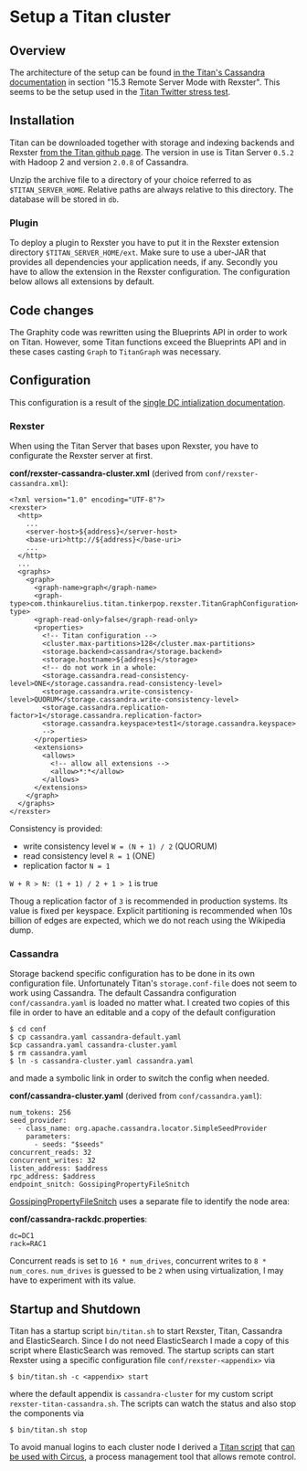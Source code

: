 # Setup a Titan cluster

## Overview
The architecture of the setup can be found [in the Titan's Cassandra documentation](http://s3.thinkaurelius.com/docs/titan/current/cassandra.html) in section "15.3 Remote Server Mode with Rexster".
This seems to be the setup used in the [Titan Twitter stress test](http://thinkaurelius.github.io/titan/doc/titan-stress-poster.pdf).

## Installation
Titan can be downloaded together with storage and indexing backends and Rexster [from the Titan github page](https://github.com/thinkaurelius/titan/wiki/Downloads). The version in use is Titan Server `0.5.2` with Hadoop 2 and version `2.0.8` of Cassandra.

Unzip the archive file to a directory of your choice referred to as `$TITAN_SERVER_HOME`. Relative paths are always relative to this directory. The database will be stored in `db`.

### Plugin
To deploy a plugin to Rexster you have to put it in the Rexster extension directory `$TITAN_SERVER_HOME/ext`.
Make sure to use a uber-JAR that provides all dependencies your application needs, if any.
Secondly you have to allow the extension in the Rexster configuration. The configuration below allows all extensions by default.

## Code changes
The Graphity code was rewritten using the Blueprints API in order to work on Titan. However, some Titan functions exceed the Blueprints API and in these cases casting `Graph` to `TitanGraph` was necessary.

## Configuration
This configuration is a result of the [single DC intialization documentation](http://www.datastax.com/documentation/cassandra/2.1/cassandra/initialize/initializeSingleDS.html).

### Rexster
When using the Titan Server that bases upon Rexster, you have to configurate the Rexster server at first.

**conf/rexster-cassandra-cluster.xml** (derived from `conf/rexster-cassandra.xml`):

    <?xml version="1.0" encoding="UTF-8"?>
    <rexster>
      <http>
        ...
        <server-host>${address}</server-host>
        <base-uri>http://${address}</base-uri>
        ...
      </http>
      ...
      <graphs>
        <graph>
          <graph-name>graph</graph-name>
          <graph-type>com.thinkaurelius.titan.tinkerpop.rexster.TitanGraphConfiguration</graph-type>
          <graph-read-only>false</graph-read-only>
          <properties>
            <!-- Titan configuration -->
            <cluster.max-partitions>128</cluster.max-partitions>
            <storage.backend>cassandra</storage.backend>
            <storage.hostname>${address}</storage>
            <!-- do not work in a whole:
            <storage.cassandra.read-consistency-level>ONE</storage.cassandra.read-consistency-level>
            <storage.cassandra.write-consistency-level>QUORUM</storage.cassandra.write-consistency-level>
            <storage.cassandra.replication-factor>1</storage.cassandra.replication-factor>
            <storage.cassandra.keyspace>test1</storage.cassandra.keyspace>
            -->
          </properties>
          <extensions>
            <allows>
              <!-- allow all extensions -->
              <allow>*:*</allow>
            </allows>
          </extensions>
        </graph>
      </graphs>
    </rexster>

Consistency is provided:
* write consistency level `W = (N + 1) / 2` (QUORUM)
* read consistency level `R = 1` (ONE)
* replication factor `N = 1`

`W + R > N: (1 + 1) / 2 + 1 > 1` is true

Thoug a replication factor of `3` is recommended in production systems. Its value is fixed per keyspace.
Explicit partitioning is recommended when 10s billion of edges are expected, which we do not reach using the Wikipedia dump.

### Cassandra
Storage backend specific configuration has to be done in its own configuration file.
Unfortunately Titan's `storage.conf-file` does not seem to work using Cassandra. The default Cassandra configuration `conf/cassandra.yaml` is loaded no matter what. I created two copies of this file in order to have an editable and a copy of the default configuration

    $ cd conf
    $ cp cassandra.yaml cassandra-default.yaml
    $cp cassandra.yaml cassandra-cluster.yaml
    $ rm cassandra.yaml
    $ ln -s cassandra-cluster.yaml cassandra.yaml

and made a symbolic link in order to switch the config when needed.

**conf/cassandra-cluster.yaml** (derived from `conf/cassandra.yaml`):

    num_tokens: 256
    seed_provider:
      - class_name: org.apache.cassandra.locator.SimpleSeedProvider
        parameters:
          - seeds: "$seeds"
    concurrent_reads: 32
    concurrent_writes: 32
    listen_address: $address
    rpc_address: $address
    endpoint_snitch: GossipingPropertyFileSnitch

[GossipingPropertyFileSnitch](http://www.datastax.com/documentation/cassandra/2.1/cassandra/architecture/architectureSnitchGossipPF_c.html) uses a separate file to identify the node area:

**conf/cassandra-rackdc.properties**:

    dc=DC1
    rack=RAC1

Concurrent reads is set to `16 * num_drives`, concurrent writes to `8 * num_cores`. `num_drives` is guessed to be `2` when using virtualization, I may have to experiment with its value.

## Startup and Shutdown
Titan has a startup script `bin/titan.sh` to start Rexster, Titan, Cassandra and ElasticSearch.
Since I do not need ElasticSearch I made a copy of this script where ElasticSearch was removed.
The startup scripts can start Rexster using a specific configuration file `conf/rexster-<appendix>` via

    $ bin/titan.sh -c <appendix> start

where the default appendix is `cassandra-cluster` for my custom script `rexster-titan-cassandra.sh`.
The scripts can watch the status and also stop the components via

    $ bin/titan.sh stop

To avoid manual logins to each cluster node I derived a [Titan script](src/main/resources/titan-circus.sh) that [can be used with Circus](../../wiki/Control-Titan-via-process-management-tool-Circus), a process management tool that allows remote control.
